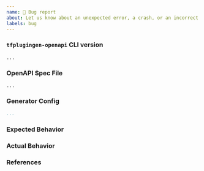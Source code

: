 ```yaml
---
name: 🐛 Bug report
about: Let us know about an unexpected error, a crash, or an incorrect behavior.
labels: bug
---
```


### `tfplugingen-openapi` CLI version
<!---
Retrieve the CLI version of the OpenAPI code gen CLI as below, and paste the result between the ``` marks.

tfplugingen-openapi --version
-->

```
...
```

### OpenAPI Spec File

<!--
Paste the relevant content or a link to the OpenAPI specification used
-->
```
...
```

### Generator Config

<!--
Paste the content or a link to the generator config used
-->

```yaml
...
```

### Expected Behavior
<!--
What should have happened?
-->

### Actual Behavior
<!--
What actually happened?
- Provide the outputted provider code spec if possible
- Provide any error logs produced
-->

### References
<!--
Are there any other GitHub issues (open or closed) or Pull Requests that should be linked here? For example:

- #6017
-->